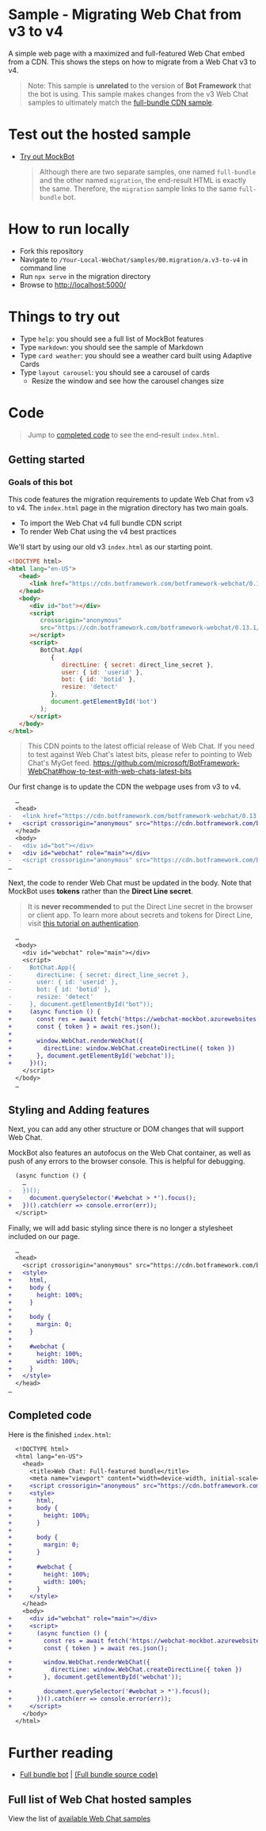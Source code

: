 # Sample - Migrating Web Chat from v3 to v4

A simple web page with a maximized and full-featured Web Chat embed from a CDN. This shows the steps on how to migrate from a Web Chat v3 to v4.

> Note: This sample is **unrelated** to the version of **Bot Framework** that the bot is using. This sample makes changes from the v3 Web Chat samples to ultimately match the [full-bundle CDN sample](./../01.getting-started/a.full-bundle/README.md).

# Test out the hosted sample

-  [Try out MockBot](https://microsoft.github.io/BotFramework-WebChat/01.getting-started/a.full-bundle)
   > Although there are two separate samples, one named `full-bundle` and the other named `migration`, the end-result HTML is exactly the same. Therefore, the `migration` sample links to the same `full-bundle` bot.

# How to run locally

-  Fork this repository
-  Navigate to `/Your-Local-WebChat/samples/00.migration/a.v3-to-v4` in command line
-  Run `npx serve` in the migration directory
-  Browse to [http://localhost:5000/](http://localhost:5000/)

# Things to try out

-  Type `help`: you should see a full list of MockBot features
-  Type `markdown`: you should see the sample of Markdown
-  Type `card weather`: you should see a weather card built using Adaptive Cards
-  Type `layout carousel`: you should see a carousel of cards
   -  Resize the window and see how the carousel changes size

# Code

> Jump to [completed code](#completed-code) to see the end-result `index.html`.

## Getting started

### Goals of this bot

This code features the migration requirements to update Web Chat from v3 to v4.
The `index.html` page in the migration directory has two main goals.

-  To import the Web Chat v4 full bundle CDN script
-  To render Web Chat using the v4 best practices

We'll start by using our old v3 `index.html` as our starting point.

```html
<!DOCTYPE html>
<html lang="en-US">
   <head>
      <link href="https://cdn.botframework.com/botframework-webchat/0.13.1/botchat.css" rel="stylesheet" />
   </head>
   <body>
      <div id="bot"></div>
      <script
         crossorigin="anonymous"
         src="https://cdn.botframework.com/botframework-webchat/0.13.1/botchat.js"
      ></script>
      <script>
         BotChat.App(
            {
               directLine: { secret: direct_line_secret },
               user: { id: 'userid' },
               bot: { id: 'botid' },
               resize: 'detect'
            },
            document.getElementById('bot')
         );
      </script>
   </body>
</html>
```

> This CDN points to the latest official release of Web Chat. If you need to test against Web Chat's latest bits, please refer to pointing to Web Chat's MyGet feed. https://github.com/microsoft/BotFramework-WebChat#how-to-test-with-web-chats-latest-bits

Our first change is to update the CDN the webpage uses from v3 to v4.

```diff
  …
  <head>
-   <link href="https://cdn.botframework.com/botframework-webchat/0.13.1/botchat.css" rel="stylesheet" />
+   <script crossorigin="anonymous" src="https://cdn.botframework.com/botframework-webchat/latest/webchat.js"></script>
  </head>
  <body>
-   <div id="bot"></div>
+   <div id="webchat" role="main"></div>
-   <script crossorigin="anonymous" src="https://cdn.botframework.com/botframework-webchat/0.13.1/botchat.js"></script>
…
```

Next, the code to render Web Chat must be updated in the body. Note that MockBot uses **tokens** rather than the **Direct Line secret**.

> It is **never recommended** to put the Direct Line secret in the browser or client app. To learn more about secrets and tokens for Direct Line, visit [this tutorial on authentication](https://docs.microsoft.com/en-us/azure/bot-service/rest-api/bot-framework-rest-direct-line-3-0-authentication).

```diff
  …
  <body>
    <div id="webchat" role="main"></div>
    <script>
-     BotChat.App({
-       directLine: { secret: direct_line_secret },
-       user: { id: 'userid' },
-       bot: { id: 'botid' },
-       resize: 'detect'
-     }, document.getElementById("bot"));
+     (async function () {
+       const res = await fetch('https://webchat-mockbot.azurewebsites.net/directline/token', { method: 'POST' });
+       const { token } = await res.json();
+
+       window.WebChat.renderWebChat({
+         directLine: window.WebChat.createDirectLine({ token })
+       }, document.getElementById('webchat'));
+     })();
    </script>
  </body>
  …
```

## Styling and Adding features

Next, you can add any other structure or DOM changes that will support Web Chat.

MockBot also features an autofocus on the Web Chat container, as well as push of any errors to the browser console. This is helpful for debugging.

```diff
  (async function () {
    …
-   })();
+     document.querySelector('#webchat > *').focus();
+   })().catch(err => console.error(err));
  </script>
```

Finally, we will add basic styling since there is no longer a stylesheet included on our page.

```diff
  …
  <head>
    <script crossorigin="anonymous" src="https://cdn.botframework.com/botframework-webchat/latest/webchat.js"></script>
+   <style>
+     html,
+     body {
+       height: 100%;
+     }
+
+     body {
+       margin: 0;
+     }
+
+     #webchat {
+       height: 100%;
+       width: 100%;
+     }
+   </style>
  </head>
…
```

## Completed code

Here is the finished `index.html`:

```diff
  <!DOCTYPE html>
  <html lang="en-US">
    <head>
      <title>Web Chat: Full-featured bundle</title>
      <meta name="viewport" content="width=device-width, initial-scale=1.0" />
+     <script crossorigin="anonymous" src="https://cdn.botframework.com/botframework-webchat/latest/webchat.js"></script>
+     <style>
+       html,
+       body {
+         height: 100%;
+       }
+
+       body {
+         margin: 0;
+       }
+
+       #webchat {
+         height: 100%;
+         width: 100%;
+       }
+     </style>
    </head>
    <body>
+     <div id="webchat" role="main"></div>
+     <script>
+       (async function () {
+         const res = await fetch('https://webchat-mockbot.azurewebsites.net/directline/token', { method: 'POST' });
+         const { token } = await res.json();

+         window.WebChat.renderWebChat({
+           directLine: window.WebChat.createDirectLine({ token })
+         }, document.getElementById('webchat'));

+         document.querySelector('#webchat > *').focus();
+       })().catch(err => console.error(err));
+     </script>
    </body>
  </html>
```

# Further reading

-  [Full bundle bot](https://microsoft.github.io/BotFramework-WebChat/01.getting-started/a.full-bundle) | [(Full bundle source code)](https://github.com/microsoft/BotFramework-WebChat/tree/master/samples/01.getting-started/a.full-bundle)

## Full list of Web Chat hosted samples

View the list of [available Web Chat samples](https://github.com/microsoft/BotFramework-WebChat/tree/master/samples)
